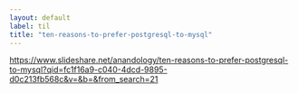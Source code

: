 ```yaml
---
layout: default
label: til
title: "ten-reasons-to-prefer-postgresql-to-mysql"
---
```


https://www.slideshare.net/anandology/ten-reasons-to-prefer-postgresql-to-mysql?qid=fc1f16a9-c040-4dcd-9895-d0c213fb568c&v=&b=&from_search=21

